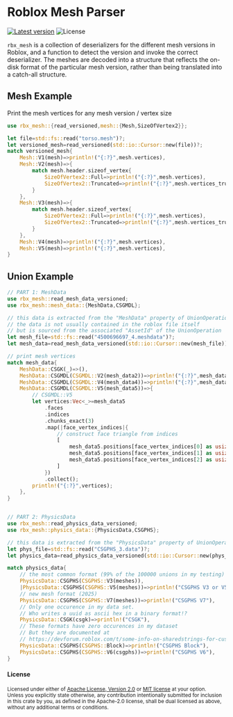 Roblox Mesh Parser
==================

[![Latest version](https://img.shields.io/crates/v/rbx_mesh.svg)](https://crates.io/crates/rbx_mesh)
![License](https://img.shields.io/crates/l/rbx_mesh.svg)

`rbx_mesh` is a collection of deserializers for the different mesh versions in Roblox, and a function to detect the version and invoke the correct deserializer.  The meshes are decoded into a structure that reflects the on-disk format of the particular mesh version, rather than being translated into a catch-all structure.

## Mesh Example

Print the mesh vertices for any mesh version / vertex size

```rust
use rbx_mesh::{read_versioned,mesh::{Mesh,SizeOfVertex2}};

let file=std::fs::read("torso.mesh")?;
let versioned_mesh=read_versioned(std::io::Cursor::new(file))?;
match versioned_mesh{
	Mesh::V1(mesh)=>println!("{:?}",mesh.vertices),
	Mesh::V2(mesh)=>{
		match mesh.header.sizeof_vertex{
			SizeOfVertex2::Full=>println!("{:?}",mesh.vertices),
			SizeOfVertex2::Truncated=>println!("{:?}",mesh.vertices_truncated),
		}
	},
	Mesh::V3(mesh)=>{
		match mesh.header.sizeof_vertex{
			SizeOfVertex2::Full=>println!("{:?}",mesh.vertices),
			SizeOfVertex2::Truncated=>println!("{:?}",mesh.vertices_truncated),
		}
	},
	Mesh::V4(mesh)=>println!("{:?}",mesh.vertices),
	Mesh::V5(mesh)=>println!("{:?}",mesh.vertices),
}
```

## Union Example
```rust
// PART 1: MeshData
use rbx_mesh::read_mesh_data_versioned;
use rbx_mesh::mesh_data::{MeshData,CSGMDL};

// this data is extracted from the "MeshData" property of UnionOperation
// the data is not usually contained in the roblox file itself
// but is sourced from the associated "AssetId" of the UnionOperation
let mesh_file=std::fs::read("4500696697_4.meshdata")?;
let mesh_data=read_mesh_data_versioned(std::io::Cursor::new(mesh_file))?;

// print mesh vertices
match mesh_data{
	MeshData::CSGK(_)=>(),
	MeshData::CSGMDL(CSGMDL::V2(mesh_data2))=>println!("{:?}",mesh_data2.mesh.vertices),
	MeshData::CSGMDL(CSGMDL::V4(mesh_data4))=>println!("{:?}",mesh_data4.mesh.vertices),
	MeshData::CSGMDL(CSGMDL::V5(mesh_data5))=>{
		// CSGMDL::V5
		let vertices:Vec<_>=mesh_data5
			.faces
			.indices
			.chunks_exact(3)
			.map(|face_vertex_indices|{
				// construct face triangle from indices
				[
					mesh_data5.positions[face_vertex_indices[0] as usize],
					mesh_data5.positions[face_vertex_indices[1] as usize],
					mesh_data5.positions[face_vertex_indices[2] as usize],
				]
			})
			.collect();
		println!("{:?}",vertices);
	},
}


// PART 2: PhysicsData
use rbx_mesh::read_physics_data_versioned;
use rbx_mesh::physics_data::{PhysicsData,CSGPHS};

// this data is extracted from the "PhysicsData" property of UnionOperation
let phys_file=std::fs::read("CSGPHS_3.data")?;
let physics_data=read_physics_data_versioned(std::io::Cursor::new(phys_file))?;

match physics_data{
	// the most common format (99% of the 100000 unions in my testing)
	PhysicsData::CSGPHS(CSGPHS::V3(meshes)),
	|PhysicsData::CSGPHS(CSGPHS::V5(meshes))=>println!("CSGPHS V3 or V5"),
	// new mesh format (2025)
	PhysicsData::CSGPHS(CSGPHS::V7(meshes))=>println!("CSGPHS V7"),
	// Only one occurence in my data set.
	// Who writes a uuid as ascii hex in a binary format!?
	PhysicsData::CSGK(csgk)=>println!("CSGK"),
	// These formats have zero occurences in my dataset
	// But they are documented at
	// https://devforum.roblox.com/t/some-info-on-sharedstrings-for-custom-collision-data-meshparts-unions-etc/294588
	PhysicsData::CSGPHS(CSGPHS::Block)=>println!("CSGPHS Block"),
	PhysicsData::CSGPHS(CSGPHS::V6(csgphs))=>println!("CSGPHS V6"),
}
```

#### License

<sup>
Licensed under either of <a href="LICENSE-APACHE">Apache License, Version
2.0</a> or <a href="LICENSE-MIT">MIT license</a> at your option.
</sup>

<br>

<sub>
Unless you explicitly state otherwise, any contribution intentionally submitted
for inclusion in this crate by you, as defined in the Apache-2.0 license, shall
be dual licensed as above, without any additional terms or conditions.
</sub>
